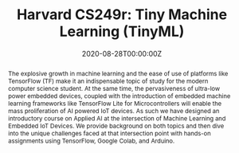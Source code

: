 ---
type: "courses"
title: "Harvard CS249r: Tiny Machine Learning (TinyML)"
position: "Head Teaching Fellow (Head TA)"
semesters: "Fall 2020"
# Code used for list order
semesterCode: "20.1"
date: "2020-08-28T00:00:00Z"

# Course Overiew Abstract.
abstract: The explosive growth in machine learning and the ease of use of platforms like TensorFlow (TF) make it an indispensable topic of study for the modern computer science student. At the same time, the pervasiveness of ultra-low power embedded devices, coupled with the introduction of embedded machine learning frameworks like TensorFlow Lite for Microcontrollers will enable the mass proliferation of AI powered IoT devices. As such we have designed an introductory course on Applied AI at the intersection of Machine Learning and Embedded IoT Devices. We provide background on both topics and then dive into the unique challenges faced at that intersection point with hands-on assignments using TensorFlow, Google Colab, and Arduino. 

# Summary. An optional shortened abstract.
summary: An introductory course on Applied AI at the intersection of Machine Learning and Embedded IoT Devices. We provide background on both topics and then dive into the unique challenges faced at that intersection point with hands-on assignments using TensorFlow, Google Colab, and Arduino.

# Roles in the course
roles:
- Co-designed a new 40 student Applied AI course on the emerging field of [Tiny Machine Learning](https://towardsdatascience.com/tiny-machine-learning-the-next-ai-revolution-495c26463868) (deploying machine learning onto microcontrollers for machine learning at the extreme edge)
- Designed and gave lectures for the introduction to machine learning section of the course
- Co-developed hands-on project-based assignments training TinyML models with Google Colab and deploying on Arduinos
- Mentored student teams pursuing research-based final projects

# Awards
awards:
- Derek Bok Center Distinction in Teaching Award

tags:
- Applied AI
- Machine Learning
- Embedded Systems
- TinyML
- Arduino

featured: false
outreach: false
projects: [TinyMLedu]

links:
- name: Syllabus
  url: 'files/CS249_F20_Syllabus.pdf'
- name: Website
  url: https://sites.google.com/g.harvard.edu/tinyml/home
- name: Select Lecture Videos
  url: https://www.youtube.com/channel/UCLv1K6OaYHP44hXFd5rNqyA/videos
- name: Assignments
  url: https://github.com/Harvard-CS249R-Fall2020/assignments
- name: Project Instructions
  url: 'files/CS249_F20_ProjectInstructions.pdf'

# Featured image -- named `featured.jpg/png` in this folder. 
image:
  caption: ''
  focal_point: ''
  preview_only: false

---